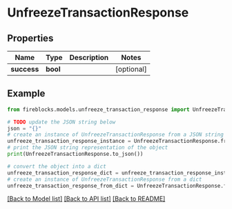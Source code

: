 # UnfreezeTransactionResponse


## Properties

Name | Type | Description | Notes
------------ | ------------- | ------------- | -------------
**success** | **bool** |  | [optional] 

## Example

```python
from fireblocks.models.unfreeze_transaction_response import UnfreezeTransactionResponse

# TODO update the JSON string below
json = "{}"
# create an instance of UnfreezeTransactionResponse from a JSON string
unfreeze_transaction_response_instance = UnfreezeTransactionResponse.from_json(json)
# print the JSON string representation of the object
print(UnfreezeTransactionResponse.to_json())

# convert the object into a dict
unfreeze_transaction_response_dict = unfreeze_transaction_response_instance.to_dict()
# create an instance of UnfreezeTransactionResponse from a dict
unfreeze_transaction_response_from_dict = UnfreezeTransactionResponse.from_dict(unfreeze_transaction_response_dict)
```
[[Back to Model list]](../README.md#documentation-for-models) [[Back to API list]](../README.md#documentation-for-api-endpoints) [[Back to README]](../README.md)


